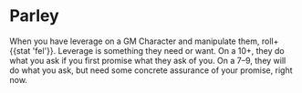 # Parley
When you have leverage on a GM Character and manipulate them, roll+{{stat 'fel'}}. Leverage is something they need or want. On a 10+, they do what you ask if you first promise what they ask of you. On a 7–9, they will do what you ask, but need some concrete assurance of your promise, right now.